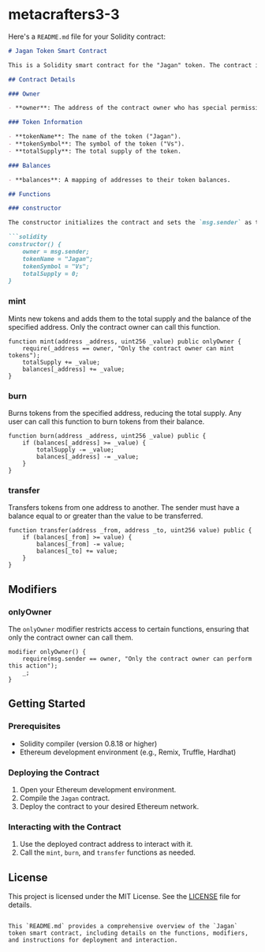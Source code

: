 # metacrafters3-3
Here's a `README.md` file for your Solidity contract:

```markdown
# Jagan Token Smart Contract

This is a Solidity smart contract for the "Jagan" token. The contract implements basic functionalities for a token such as minting, burning, and transferring tokens. The contract is designed to be owned by a single address which has special permissions for minting tokens.

## Contract Details

### Owner

- **owner**: The address of the contract owner who has special permissions to mint new tokens.

### Token Information

- **tokenName**: The name of the token ("Jagan").
- **tokenSymbol**: The symbol of the token ("Vs").
- **totalSupply**: The total supply of the token.

### Balances

- **balances**: A mapping of addresses to their token balances.

## Functions

### constructor

The constructor initializes the contract and sets the `msg.sender` as the owner. It also sets the token name, symbol, and initializes the total supply to 0.

```solidity
constructor() {
    owner = msg.sender;
    tokenName = "Jagan";
    tokenSymbol = "Vs";
    totalSupply = 0;
}
```

### mint

Mints new tokens and adds them to the total supply and the balance of the specified address. Only the contract owner can call this function.

```solidity
function mint(address _address, uint256 _value) public onlyOwner {
    require(_address == owner, "Only the contract owner can mint tokens");
    totalSupply += _value; 
    balances[_address] += _value;
}
```

### burn

Burns tokens from the specified address, reducing the total supply. Any user can call this function to burn tokens from their balance.

```solidity
function burn(address _address, uint256 _value) public {
    if (balances[_address] >= _value) {
        totalSupply -= _value; 
        balances[_address] -= _value;
    }
}
```

### transfer

Transfers tokens from one address to another. The sender must have a balance equal to or greater than the value to be transferred.

```solidity
function transfer(address _from, address _to, uint256 value) public {
    if (balances[_from] >= value) {
        balances[_from] -= value;
        balances[_to] += value;
    }
}
```

## Modifiers

### onlyOwner

The `onlyOwner` modifier restricts access to certain functions, ensuring that only the contract owner can call them.

```solidity
modifier onlyOwner() {
    require(msg.sender == owner, "Only the contract owner can perform this action");
    _;
}
```

## Getting Started

### Prerequisites

- Solidity compiler (version 0.8.18 or higher)
- Ethereum development environment (e.g., Remix, Truffle, Hardhat)

### Deploying the Contract

1. Open your Ethereum development environment.
2. Compile the `Jagan` contract.
3. Deploy the contract to your desired Ethereum network.

### Interacting with the Contract

1. Use the deployed contract address to interact with it.
2. Call the `mint`, `burn`, and `transfer` functions as needed.

## License

This project is licensed under the MIT License. See the [LICENSE](LICENSE) file for details.
```

This `README.md` provides a comprehensive overview of the `Jagan` token smart contract, including details on the functions, modifiers, and instructions for deployment and interaction.
